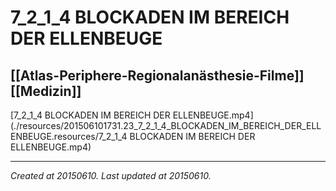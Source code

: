 # 7_2_1_4 BLOCKADEN IM BEREICH DER ELLENBEUGE
 [[Atlas-Periphere-Regionalanästhesie-Filme]] [[Medizin]] 
---



[7\_2\_1\_4 BLOCKADEN IM BEREICH DER ELLENBEUGE.mp4](./resources/201506101731.23_7_2_1_4_BLOCKADEN_IM_BEREICH_DER_ELLENBEUGE.resources/7_2_1_4 BLOCKADEN IM BEREICH DER ELLENBEUGE.mp4)

---

_Created at 20150610._
_Last updated at 20150610._




